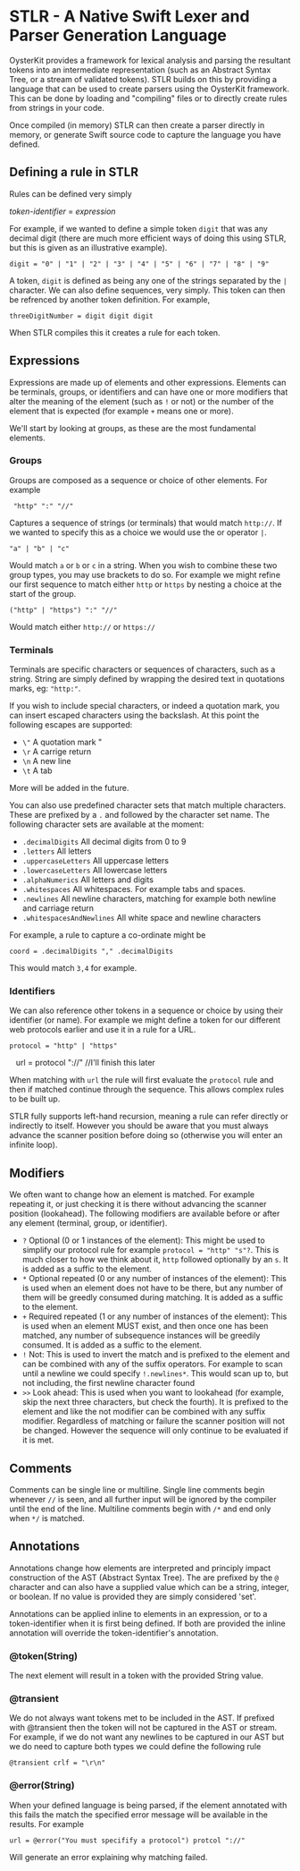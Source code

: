 # STLR - A Native Swift Lexer and Parser Generation Language

OysterKit provides a framework for lexical analysis and parsing the resultant tokens into an intermediate representation (such as an Abstract Syntax Tree, or a stream of validated tokens). STLR builds on this by providing a language that can be used to create parsers using the OysterKit framework. This can be done by loading and "compiling" files or to directly create rules from strings in your code. 

Once compiled (in memory) STLR can then create a parser directly in memory, or generate Swift source code to capture the language you have defined. 

## Defining a rule in STLR

Rules can be defined very simply 

_token-identifier_ = _expression_

For example, if we wanted to define a simple token `digit` that was any decimal digit (there are much more efficient ways of doing this using STLR, but this is given as an illustrative example). 

    digit = "0" | "1" | "2" | "3" | "4" | "5" | "6" | "7" | "8" | "9" 
    
A token, `digit` is defined as being any one of the strings separated by the `|` character. We can also define sequences, very simply. This token can then be refrenced by another token definition. For example, 

    threeDigitNumber = digit digit digit
    
When STLR compiles this it creates a rule for each token. 

## Expressions 

Expressions are made up of elements and other expressions. Elements can be terminals, groups, or identifiers and can have one or more modifiers that alter the meaning of the element (such as `!` or not) or the number of the element that is expected (for example `+` means one or more). 

We'll start by looking at groups, as these are the most fundamental elements.

### Groups
Groups are composed as a sequence or choice of other elements. For example 

     "http" ":" "//"
     
Captures a sequence of strings (or terminals) that would match `http://`. If we wanted to specify this as a choice we would use the or operator `|`.

    "a" | "b" | "c"
    
Would match `a` or `b` or `c` in a string. When you wish to combine these two group types, you may use brackets to do so. For example we might refine our first sequence to match either `http` or `https` by nesting a choice at the start of the group. 

    ("http" | "https") ":" "//"
   
 Would match either `http://` or `https://` 
 
 ### Terminals

Terminals are specific characters or sequences of characters, such as a string. String are simply defined by wrapping the desired text in quotations marks, eg: `"http:"`. 

If you wish to include special characters, or indeed a quotation mark, you can insert escaped characters using the backslash. At this point the following escapes are supported: 

  - `\"` A quotation mark "
  - `\r` A carrige return
  - `\n` A new line
  - `\t` A tab

More will be added in the future. 

You can also use predefined character sets that match multiple characters. These are prefixed by a `.` and followed by the character set name. The following character sets are available at the moment:

  - `.decimalDigits` All decimal digits from 0 to 9
  - `.letters` All letters 
  - `.uppercaseLetters` All uppercase letters
  - `.lowercaseLetters` All lowercase letters
  - `.alphaNumerics` All letters and digits
  - `.whitespaces` All whitespaces. For example tabs and spaces. 
  - `.newlines` All newline characters, matching for example both newline and carriage return
  - `.whitespacesAndNewlines` All white space and newline characters
  
For example, a rule to capture a co-ordinate might be

    coord = .decimalDigits "," .decimalDigits
    
This would match `3,4` for example. 

### Identifiers 

We can also reference other tokens in a sequence or choice by using their identifier (or name). For example we might define a token for our different web protocols earlier and use it in a rule for a URL. 

    protocol = "http" | "https"
    url      = protocol "://" //I'll finish this later
    
When matching with `url` the rule will first evaluate the `protocol` rule and then if matched continue through the sequence. This allows complex rules to be built up. 

STLR fully supports left-hand recursion, meaning a rule can refer directly or indirectly to itself. However you should be aware that you must always advance the scanner position before doing so (otherwise you will enter an infinite loop). 

## Modifiers

We often want to change how an element is matched. For example repeating it, or just checking it is there without advancing the scanner position (lookahead). The following modifiers are available before or after any element (terminal, group, or identifier). 

  - `?` Optional (0 or 1 instances of the element): This might be used to simplify our protocol rule for example `protocol = "http" "s"?`. This is much closer to how we think about it, `http` followed optionally by an `s`. It is added as a suffic to the element. 
  - `*` Optional repeated (0 or any number of instances of the element): This is used when an element does not have to be there, but any number of them will be greedly consumed during matching. It is added as a suffic to the element. 
  - `+` Required repeated (1 or any number of instances of the element): This is used when an element MUST exist, and then once one has been matched, any number of subsequence instances will be greedily consumed. It is added as a suffic to the element. 
  - `!` Not: This is used to invert the match and is prefixed to the element and can be combined with any of the suffix operators. For example to scan until a newline we could specify `!.newlines*`. This would scan up to, but not including, the first newline character found
  - `>>` Look ahead: This is used when you want to lookahead (for example, skip the next three characters, but check the fourth). It is prefixed to the element and like the not modifier can be combined with any suffix modifier. Regardless of matching or failure the scanner position will not be changed. However the sequence will only continue to be evaluated if it is met. 
  
## Comments

Comments can be single line or multiline. Single line comments begin whenever `//` is seen, and all further input will be ignored by the compiler until the end of the line. Multiline comments begin with `/*` and end only when `*/` is matched. 

## Annotations

Annotations change how elements are interpreted and principly impact construction of the AST (Abstract Syntax Tree). The are prefixed by the `@` character and can also have a supplied value which can be a string, integer, or boolean. If no value is provided they are simply considered 'set'. 

Annotations can be applied inline to elements in an expression, or to a token-identifier when it is first being defined. If both are provided the inline annotation will override the token-identifier's annotation. 

### @token(String) 

The next element will result in a token with the provided String value. 

### @transient

We do not always want tokens met to be included in the AST. If prefixed with @transient then the token will not be captured in the AST or stream. For example, if we do not want any newlines to be captured in our AST but we do need to capture both types we could define the following rule

    @transient crlf = "\r\n"

### @error(String)

When your defined language is being parsed, if the element annotated with this fails the match the specified error message will be available in the results. For example 

    url = @error("You must specifify a protocol") protcol "://" 
    
Will generate an error explaining why matching failed. 

